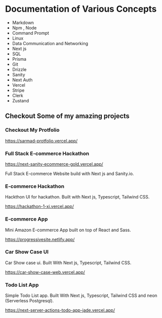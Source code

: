 # Documentation of Various Concepts

- Markdown
- Npm , Node
- Command Prompt
- Linux
- Data Communication and Networking
- Next js
- SQL
- Prisma
- Git
- Drizzle
- Sanity
- Next Auth
- Vercel
- Stripe
- Clerk
- Zustand

## Checkout Some of my amazing projects

### Checkout My Protfolio

<https://sarmad-protfolio.vercel.app/>

### Full Stack E-commerce Hackathon

<https://next-sanity-ecommerce-gold.vercel.app/>

Full Stack E-commerce Website build with Next js and Sanity.io.

### E-commerce Hackathon

Hackthon UI for hackathon. Built with Next js, Typescript, Tailwind CSS.

<https://hackathon-1-xi.vercel.app/>

### E-commerce App

Mini Amazon E-commerce App built on top of React and Sass.

<https://progressivesite.netlify.app/>

### Car Show Case UI

Car Show case ui. Built With Next js, Typescript, Tailwind CSS.

<https://car-show-case-web.vercel.app/>

### Todo List App

Simple Todo List app. Built With Next js, Typescript, Tailwind CSS and neon (Serverless Postgresql).

<https://next-server-actions-todo-app-jade.vercel.app/>
